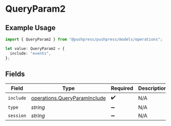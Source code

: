 # QueryParam2

## Example Usage

```typescript
import { QueryParam2 } from "@pushpress/pushpress/models/operations";

let value: QueryParam2 = {
  include: "events",
};
```

## Fields

| Field                                                                        | Type                                                                         | Required                                                                     | Description                                                                  |
| ---------------------------------------------------------------------------- | ---------------------------------------------------------------------------- | ---------------------------------------------------------------------------- | ---------------------------------------------------------------------------- |
| `include`                                                                    | [operations.QueryParamInclude](../../models/operations/queryparaminclude.md) | :heavy_check_mark:                                                           | N/A                                                                          |
| `type`                                                                       | *string*                                                                     | :heavy_minus_sign:                                                           | N/A                                                                          |
| `session`                                                                    | *string*                                                                     | :heavy_minus_sign:                                                           | N/A                                                                          |